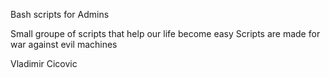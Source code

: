Bash scripts for Admins

Small groupe of scripts that help our life become easy
Scripts are made for war against evil machines


Vladimir Cicovic 
